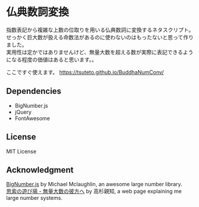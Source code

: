 # 仏典数詞変換
指数表記から複雑な上数の位取りを用いる仏典数詞に変換するネタスクリプト。  
せっかく巨大数が扱える命数法があるのに使わないのはもったないと思って作りました。  
実用性は定かではありませんけど、無量大数を超える数が実際に表記できるようになる程度の価値はあると思います。。

ここですぐ使えます。
https://tsuteto.github.io/BuddhaNumConv/

## Dependencies
- BigNumber.js
- jQuery
- FontAwesome

## License
MIT License

## Acknowledgment
[BigNumber.js](https://github.com/MikeMcl/bignumber.js) by Michael Mclaughlin, an awesome large number library.  
[思索の遊び場 - 無量大数の彼方へ](http://www.sf.airnet.ne.jp/ts/language/largenumber.html) by 高杉親知, a web page explaining me large number systems.
